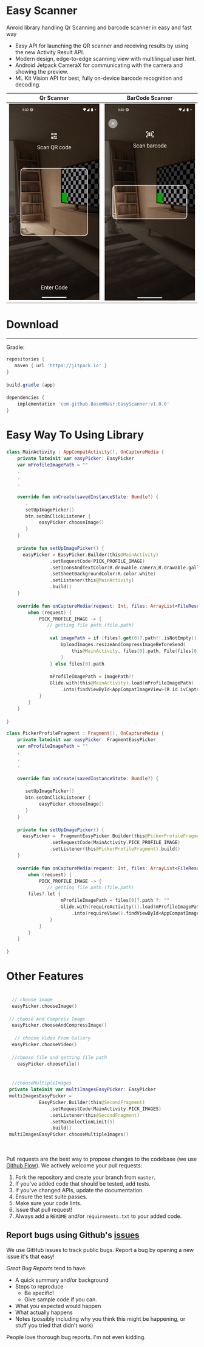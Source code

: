 # Easy Scanner
Anroid library handling Qr Scanning and barcode scanner in easy and fast way 

- Easy API for launching the QR scanner and receiving results by using the new Activity Result API.
- Modern design, edge-to-edge scanning view with multilingual user hint.
- Android Jetpack CameraX for communicating with the camera and showing the preview.
- ML Kit Vision API for best, fully on-device barcode recognition and decoding.


Qr Scanner                                                |  BarCode Scanner            
:-------------------------------------------------------: |:-------------------------:
<img src="Screenshot_1698219008.png" width="300">  |  <img src="Screenshot_1698219030.png" width="300"> 




# Download
--------
Gradle:

```gradle
repositories {
   maven { url 'https://jitpack.io' }
}

build.gradle (app)

dependencies {
	implementation 'com.github.BasemNasr:EasyScanner:v1.0.0'
}
```



# Easy Way To Using Library
```kotlin
class MainActivity : AppCompatActivity(), OnCaptureMedia {
    private lateinit var easyPicker: EasyPicker
    var mProfileImagePath = ""
    .
    .
    .
    
    override fun onCreate(savedInstanceState: Bundle?) {
       .
       setUpImagePicker()
       btn.setOnClickListener {
            easyPicker.chooseImage()
       }
    }
    
    private fun setUpImagePicker() {
      easyPicker = EasyPicker.Builder(this@MainActivity)
                .setRequestCode(PICK_PROFILE_IMAGE)
                .setIconsAndTextColor(R.drawable.camera,R.drawable.gallery,R.color.black)
                .setSheetBackgroundColor(R.color.white)
                .setListener(this@MainActivity)
                .build()
    }
    
    override fun onCaptureMedia(request: Int, files: ArrayList<FileResource>?) {
        when (request) {
            PICK_PROFILE_IMAGE -> {
               // getting file path (file.path)
          
                val imagePath = if (files?.get(0)?.path!!.isNotEmpty()) {
                    UploadImages.resizeAndCompressImageBeforeSend(
                        this@MainActivity, files[0].path, File(files[0].path).name
                    )
                } else files[0].path

                mProfileImagePath = imagePath!!
                Glide.with(this@MainActivity).load(mProfileImagePath)
                    .into(findViewById<AppCompatImageView>(R.id.ivCaptainProfileImg))
            }
        }
    }
    
}

```
```kotlin
class PickerProfileFragment : Fragment(), OnCaptureMedia {
    private lateinit var easyPicker: FragmentEasyPicker
    var mProfileImagePath = ""
    .
    .
    .
    
    override fun onCreate(savedInstanceState: Bundle?) {
       .
       setUpImagePicker()
       btn.setOnClickListener {
            easyPicker.chooseImage()
       }
    }
    
    private fun setUpImagePicker() {
      easyPicker =  FragmentEasyPicker.Builder(this@PickerProfileFragment)
                .setRequestCode(MainActivity.PICK_PROFILE_IMAGE)
                .setListener(this@PickerProfileFragment).build()
    }
    
    override fun onCaptureMedia(request: Int, files: ArrayList<FileResource>?) {
        when (request) {
            PICK_PROFILE_IMAGE -> {
               // getting file path (file.path)
		files?.let {
                    mProfileImagePath = files[0]?.path ?: ""
                    Glide.with(requireActivity()).load(mProfileImagePath)
                        .into(requireView().findViewById<AppCompatImageView>(R.id.ivCaptainProfileImg))
                }
            }
        }
    }
    
}

```
 
# Other Features
```kotlin
  
  // choose image
  easyPicker.chooseImage()
  
 // choose And Compress Image
  easyPicker.chooseAndCompressImage()
  
   // choose Video From Gallery
  easyPicker.chooseVideo()
  
  //choose file and getting file path
    easyPicker.chooseFile()
    
      
  //chooseMultipleImages
 private lateinit var multiImagesEasyPicker: EasyPicker
 multiImagesEasyPicker =
            EasyPicker.Builder(this@SecondFragment)
                .setRequestCode(MainActivity.PICK_IMAGES)
                .setListener(this@SecondFragment)
                .setMaxSelectionLimit(5)
                .build()
 multiImagesEasyPicker.chooseMultipleImages()




```




Pull requests are the best way to propose changes to the codebase (we use [Github Flow](https://guides.github.com/introduction/flow/index.html)). We actively welcome your pull requests:

1. Fork the repository and create your branch from `master`.
2. If you've added code that should be tested, add tests.
3. If you've changed APIs, update the documentation.
4. Ensure the test suite passes.
5. Make sure your code lints.
6. Issue that pull request!
7. Always add a `README` and/or `requirements.txt` to your added code.

## Report bugs using Github's [issues](https://github.com/BasemNasr/EasyMediaPicker/issues)
We use GitHub issues to track public bugs. Report a bug by opening a new issue it's that easy!

*Great Bug Reports* tend to have:

- A quick summary and/or background
- Steps to reproduce
    - Be specific!
    - Give sample code if you can.
- What you expected would happen
- What actually happens
- Notes (possibly including why you think this might be happening, or stuff you tried that didn't work)

People love thorough bug reports. I'm not even kidding.




